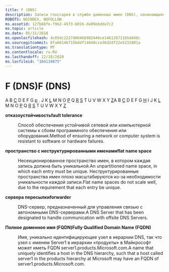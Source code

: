 ```yaml
---
title: F (DNS)
description: Записи глоссария в службе доменных имен (DNS), начинающиеся с F.
ROBOTS: NOINDEX, NOFOLLOW
ms.assetid: 127b68fe-f9b2-45f3-b016-da99ebdda7c2
ms.topic: article
ms.date: 05/31/2018
ms.openlocfilehash: 4c85dc222746646b902440ce146128711b5dd48c
ms.sourcegitcommit: 8fa6614b715bddf14648cce36d2df22e5232801a
ms.translationtype: MT
ms.contentlocale: ru-RU
ms.lasthandoff: 12/10/2020
ms.locfileid: "104134875"
---
```

# <a name="f-dns"></a><span data-ttu-id="015ba-103">F (DNS)</span><span class="sxs-lookup"><span data-stu-id="015ba-103">F (DNS)</span></span>

<span data-ttu-id="015ba-104">A B [C](c-gly.md) D E F G [р](h-gly.md) . J K [L](l-gly.md) M N O [P](p-gly.md) Q [R](r-gly.md) [S](s-gly.md) T U V W X Y [Z](z-gly.md)</span><span class="sxs-lookup"><span data-stu-id="015ba-104">A B [C](c-gly.md) D E F G [H](h-gly.md) I J K [L](l-gly.md) M N O [P](p-gly.md) Q [R](r-gly.md) [S](s-gly.md) T U V W X Y [Z](z-gly.md)</span></span>

<dl> <dt>

<span data-ttu-id="015ba-105"><span id="_dns_fault_tolerance_gly"></span><span id="_DNS_FAULT_TOLERANCE_GLY"></span>**отказоустойчивость**</span><span class="sxs-lookup"><span data-stu-id="015ba-105"><span id="_dns_fault_tolerance_gly"></span><span id="_DNS_FAULT_TOLERANCE_GLY"></span>**fault tolerance**</span></span>
</dt> <dd>

<span data-ttu-id="015ba-106">Способ обеспечения устойчивой сетевой или компьютерной системы к сбоям программного обеспечения или оборудования.</span><span class="sxs-lookup"><span data-stu-id="015ba-106">Method of ensuring a network or computer system is resistant to software or hardware failures.</span></span>

</dd> <dt>

<span data-ttu-id="015ba-107"><span id="_dns_flat_name_space_gly"></span><span id="_DNS_FLAT_NAME_SPACE_GLY"></span>**пространство с неструктурированными именами**</span><span class="sxs-lookup"><span data-stu-id="015ba-107"><span id="_dns_flat_name_space_gly"></span><span id="_DNS_FLAT_NAME_SPACE_GLY"></span>**flat name space**</span></span>
</dt> <dd>

<span data-ttu-id="015ba-108">Несекционированное пространство имен, в котором каждая запись должна быть уникальной.</span><span class="sxs-lookup"><span data-stu-id="015ba-108">An unpartitioned name space, in which each entry must be unique.</span></span> <span data-ttu-id="015ba-109">Неструктурированные пространства имен плохо масштабируются из-за необходимости уникальности каждой записи.</span><span class="sxs-lookup"><span data-stu-id="015ba-109">Flat name spaces do not scale well, due to the requirement that each entry be unique.</span></span>

</dd> <dt>

<span data-ttu-id="015ba-110"><span id="_dns_forwarder_gly"></span><span id="_DNS_FORWARDER_GLY"></span>**сервера пересылки**</span><span class="sxs-lookup"><span data-stu-id="015ba-110"><span id="_dns_forwarder_gly"></span><span id="_DNS_FORWARDER_GLY"></span>**forwarder**</span></span>
</dt> <dd>

<span data-ttu-id="015ba-111">DNS-сервер, предназначенный для управления связью с автономными DNS-серверами.</span><span class="sxs-lookup"><span data-stu-id="015ba-111">A DNS Server that has been designated to handle communication with offsite DNS Servers.</span></span>

</dd> <dt>

<span data-ttu-id="015ba-112"><span id="_dns_fully_qualified_domain_name_fqdn__gly"></span><span id="_DNS_FULLY_QUALIFIED_DOMAIN_NAME_FQDN__GLY"></span>**Полное доменное имя (FQDN)**</span><span class="sxs-lookup"><span data-stu-id="015ba-112"><span id="_dns_fully_qualified_domain_name_fqdn__gly"></span><span id="_DNS_FULLY_QUALIFIED_DOMAIN_NAME_FQDN__GLY"></span>**Fully Qualified Domain Name (FQDN)**</span></span>
</dt> <dd>

<span data-ttu-id="015ba-113">Имя, уникально идентифицирующее узел в иерархии DNS, так что узел с именем Server1 в иерархии «продукты» в Майкрософт может иметь FQDN server1.products.Microsoft.com.</span><span class="sxs-lookup"><span data-stu-id="015ba-113">A name that uniquely identifies a host in the DNS hierarchy, such that a host called server1 in the products hierarchy at Microsoft may have an FQDN of server1.products.Microsoft.com.</span></span>

</dd> </dl>

 

 




